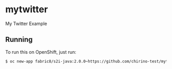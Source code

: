 # mytwitter

My Twitter Example

## Running

To run this on OpenShift, just run:

```bash
$ oc new-app fabric8/s2i-java:2.0.0~https://github.com/chirino-test/mytwitter.git
```
